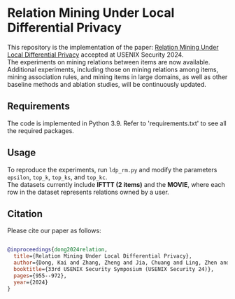 # Relation Mining Under Local Differential Privacy
This repository is the implementation of the paper:
[Relation Mining Under Local Differential Privacy](https://www.usenix.org/system/files/usenixsecurity24-dong-kai.pdf)
accepted at USENIX Security 2024.  
The experiments on mining relations between items are now available.   
Additional experiments, including those on mining relations among items, mining association rules, and mining items in large domains, as well as other baseline methods and ablation studies, will be continuously updated.
## Requirements
The code is implemented in Python 3.9. Refer to 'requirements.txt' to see all the required packages.
## Usage
To reproduce the experiments, run `ldp_rm.py` and modify the parameters `epsilon`, `top_k`, `top_ks`, and `top_kc`.  
The datasets currently include **IFTTT (2 items)** and the **MOVIE**, where each row in the dataset represents relations owned by a user.
## Citation 
Please cite our paper as follows:
```bibtex

@inproceedings{dong2024relation,
  title={Relation Mining Under Local Differential Privacy},
  author={Dong, Kai and Zhang, Zheng and Jia, Chuang and Ling, Zhen and Yang, Ming and Luo, Junzhou and Fu, Xinwen},
  booktitle={33rd USENIX Security Symposium (USENIX Security 24)},
  pages={955--972},
  year={2024}
}
```

